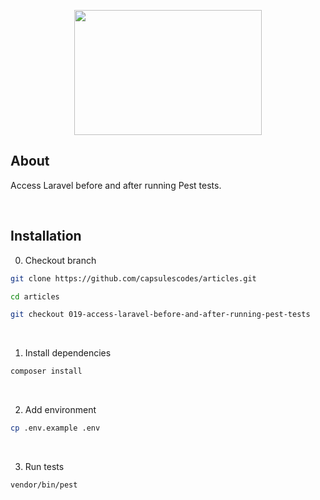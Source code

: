 <p align="center"><img src="https://raw.githubusercontent.com/capsulescodes/articles/main/art/capsules-articles-image.svg" width="300px" height="200px" /></p>


## About

Access Laravel before and after running Pest tests.

<br>

## Installation

0. Checkout branch

```bash
git clone https://github.com/capsulescodes/articles.git

cd articles

git checkout 019-access-laravel-before-and-after-running-pest-tests
```

<br>

1. Install dependencies

```bash
composer install
```

<br>

2. Add environment

```bash
cp .env.example .env
```

<br>

3. Run tests

```bash
vendor/bin/pest
```
